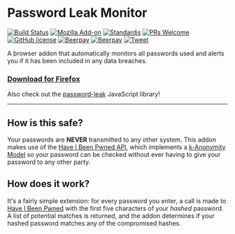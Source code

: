 <!-- markdownlint-disable MD001 -->
# Password Leak Monitor

[![Build Status](https://travis-ci.org/mathiscode/password-leak-monitor.svg?branch=master)](https://travis-ci.org/mathiscode/password-leak-monitor)
[![Mozilla Add-on](https://img.shields.io/amo/dw/password-leak-monitor.svg)](https://addons.mozilla.org/en-US/firefox/addon/password-leak-monitor)
[![Standardjs](https://img.shields.io/badge/code_style-standard-blue.svg)](https://standardjs.com)
[![PRs Welcome](https://img.shields.io/badge/PRs-welcome-blue.svg)](https://github.com/mathiscode/password-leak-monitor/compare)
[![GitHub license](https://img.shields.io/github/license/mathiscode/password-leak-monitor.svg?color=blue)](https://github.com/mathiscode/password-leak-monitor/blob/master/LICENSE)
[![Beerpay](https://beerpay.io/mathiscode/password-leak-monitor/badge.svg?style=beer-square)](https://beerpay.io/mathiscode/password-leak-monitor)  [![Beerpay](https://beerpay.io/mathiscode/password-leak-monitor/make-wish.svg?style=flat-square)](https://beerpay.io/mathiscode/password-leak-monitor?focus=wish)
[![Tweet](https://img.shields.io/twitter/url/http/shields.io.svg?style=social)](https://twitter.com/intent/tweet?text=Make%20sure%20your%20passwords%20are%20safe&url=https://github.com/mathiscode/password-leak-monitor#readme&hashtags=firefox,chrome,passwords,security)

A browser addon that automatically monitors all passwords used and alerts you if it has been included in any data breaches.

### [Download for Firefox](https://addons.mozilla.org/en-US/firefox/addon/password-leak-monitor)

Also check out the [password-leak](https://github.com/mathiscode/password-leak) JavaScript library!

---

## How is this safe?

Your passwords are **NEVER** transmitted to any other system. This addon makes use of the [Have I Been Pwned API](https://haveibeenpwned.com/API/), which implements a [k-Anonymity Model](https://en.wikipedia.org/wiki/K-anonymity) so your password can be checked without ever having to give your password to any other party.

## How does it work?

It's a fairly simple extension: for every password you enter, a call is made to [Have I Been Pwned](https://haveibeenpwned.com/API/v2#PwnedPasswords) with the first five characters of your _hashed_ password. A list of potential matches is returned, and the addon determines if your hashed password matches any of the compromised hashes.
